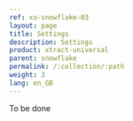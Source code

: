 ```yaml
---
ref: xu-snowflake-03
layout: page
title: Settings
description: Settings
product: xtract-universal
parent: snowflake
permalink: /:collection/:path
weight: 3
lang: en_GB
---
```


To be done